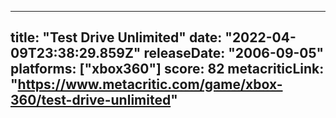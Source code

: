 
---
title: "Test Drive Unlimited"
date: "2022-04-09T23:38:29.859Z"
releaseDate: "2006-09-05"
platforms: ["xbox360"]
score: 82
metacriticLink: "https://www.metacritic.com/game/xbox-360/test-drive-unlimited"
---
